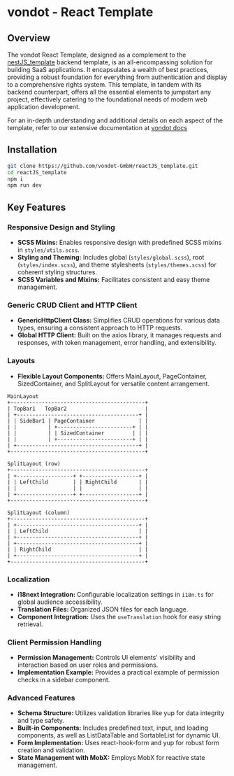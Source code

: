 # vondot - React Template

## Overview

The vondot React Template, designed as a complement to the [nestJS_template](https://github.com/vondot-GmbH/nestJS_template) backend template, is an all-encompassing solution for building SaaS applications. It encapsulates a wealth of best practices, providing a robust foundation for everything from authentication and display to a comprehensive rights system. This template, in tandem with its backend counterpart, offers all the essential elements to jumpstart any project, effectively catering to the foundational needs of modern web application development.

For an in-depth understanding and additional details on each aspect of the template, refer to our extensive documentation at [vondot docs](https://docs.vondot.dev/react.docs/overview)

## Installation

```bash
git clone https://github.com/vondot-GmbH/reactJS_template.git
cd reactJS_template
npm i
npm run dev
```

## Key Features

### Responsive Design and Styling

- **SCSS Mixins:** Enables responsive design with predefined SCSS mixins in `styles/utils.scss`.
- **Styling and Theming:** Includes global (`styles/global.scss`), root (`styles/index.scss`), and theme stylesheets (`styles/themes.scss`) for coherent styling structures.
- **SCSS Variables and Mixins:** Facilitates consistent and easy theme management.

### Generic CRUD Client and HTTP Client

- **GenericHttpClient Class:** Simplifies CRUD operations for various data types, ensuring a consistent approach to HTTP requests.
- **Global HTTP Client:** Built on the axios library, it manages requests and responses, with token management, error handling, and extensibility.

### Layouts

- **Flexible Layout Components:** Offers MainLayout, PageContainer, SizedContainer, and SplitLayout for versatile content arrangement.

```
MainLayout
+-------------------------------------------+
| TopBar1   TopBar2                         |
| +---------------------------------------+ |
| | SideBar1 | PageContainer              | |
| |          | +------------------------+ | |
| |          | | SizedContainer         | | |
| |          | +------------------------+ | |
| +---------------------------------------+ |
+-------------------------------------------+

SplitLayout (row)
+-------------------------------------------+
| +------------------+ +------------------+ |
| | LeftChild        | | RightChild       | |
| |                  | |                  | |
| +------------------+ +------------------+ |
+-------------------------------------------+

SplitLayout (column)
+-------------------------------------------+
| +---------------------------------------+ |
| | LeftChild                             | |
| +---------------------------------------+ |
| +---------------------------------------+ |
| | RightChild                            | |
| +---------------------------------------+ |
+-------------------------------------------+

```

### Localization

- **i18next Integration:** Configurable localization settings in `i18n.ts` for global audience accessibility.
- **Translation Files:** Organized JSON files for each language.
- **Component Integration:** Uses the `useTranslation` hook for easy string retrieval.

### Client Permission Handling

- **Permission Management:** Controls UI elements' visibility and interaction based on user roles and permissions.
- **Implementation Example:** Provides a practical example of permission checks in a sidebar component.

### Advanced Features

- **Schema Structure:** Utilizes validation libraries like yup for data integrity and type safety.
- **Built-in Components:** Includes predefined text, input, and loading components, as well as ListDataTable and SortableList for dynamic UI.
- **Form Implementation:** Uses react-hook-form and yup for robust form creation and validation.
- **State Management with MobX:** Employs MobX for reactive state management.

